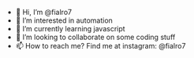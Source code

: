 - 👋 Hi, I’m @fialro7
- 👀 I’m interested in automation
- 🌱 I’m currently learning javascript
- 💞️ I’m looking to collaborate on some coding stuff
- 📫 How to reach me? Find me at instagram: @fialro7

<!---
fialro7/fialro7 is a ✨ special ✨ repository because its `README.md` (this file) appears on your GitHub profile.
You can click the Preview link to take a look at your changes.
--->
